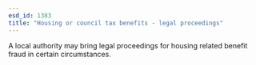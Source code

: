 ```yaml
---
esd_id: 1383
title: "Housing or council tax benefits - legal proceedings"
---
```


A local authority may bring legal proceedings for housing related benefit fraud in certain circumstances.

